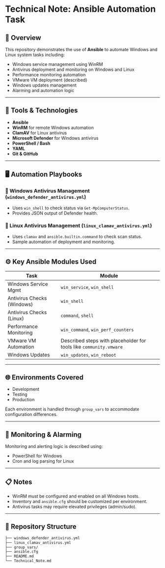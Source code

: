 # Technical Note: Ansible Automation Task

## 📌 Overview

This repository demonstrates the use of **Ansible** to automate Windows and Linux system tasks including:

- Windows service management using WinRM
- Antivirus deployment and monitoring on Windows and Linux
- Performance monitoring automation
- VMware VM deployment (described)
- Windows updates management
- Alarming and automation logic

---

## 🧰 Tools & Technologies

- **Ansible**
- **WinRM** for remote Windows automation
- **ClamAV** for Linux antivirus
- **Microsoft Defender** for Windows antivirus
- **PowerShell / Bash**
- **YAML**
- **Git & GitHub**

---

## 🖥️ Automation Playbooks

### 🔹 Windows Antivirus Management (`windows_defender_antivirus.yml`)

- Uses `win_shell` to check status via `Get-MpComputerStatus`.
- Provides JSON output of Defender health.

### 🔹 Linux Antivirus Management (`linux_clamav_antivirus.yml`)

- Uses `clamav` and `ansible.builtin.command` to check scan status.
- Sample automation of deployment and monitoring.

---

## ⚙️ Key Ansible Modules Used

| Task                         | Module               |
|-----------------------------|----------------------|
| Windows Service Mgmt        | `win_service`, `win_shell` |
| Antivirus Checks (Windows)  | `win_shell`          |
| Antivirus Checks (Linux)    | `command`, `shell`   |
| Performance Monitoring      | `win_command`, `win_perf_counters` |
| VMware VM Automation        | Described steps with placeholder for tools like `community.vmware` |
| Windows Updates             | `win_updates`, `win_reboot` |

---

## 🌐 Environments Covered

- Development
- Testing
- Production

Each environment is handled through `group_vars` to accommodate configuration differences.

---

## 🚨 Monitoring & Alarming

Monitoring and alerting logic is described using:

- PowerShell for Windows
- Cron and log parsing for Linux

---

## 📋 Notes

- WinRM must be configured and enabled on all Windows hosts.
- Inventory and `ansible.cfg` should be customized per environment.
- Antivirus tasks may require elevated privileges (admin/sudo).

---

## 📎 Repository Structure

```bash
├── windows_defender_antivirus.yml
├── linux_clamav_antivirus.yml
├── group_vars/
├── ansible.cfg
├── README.md
└── Technical_Note.md
